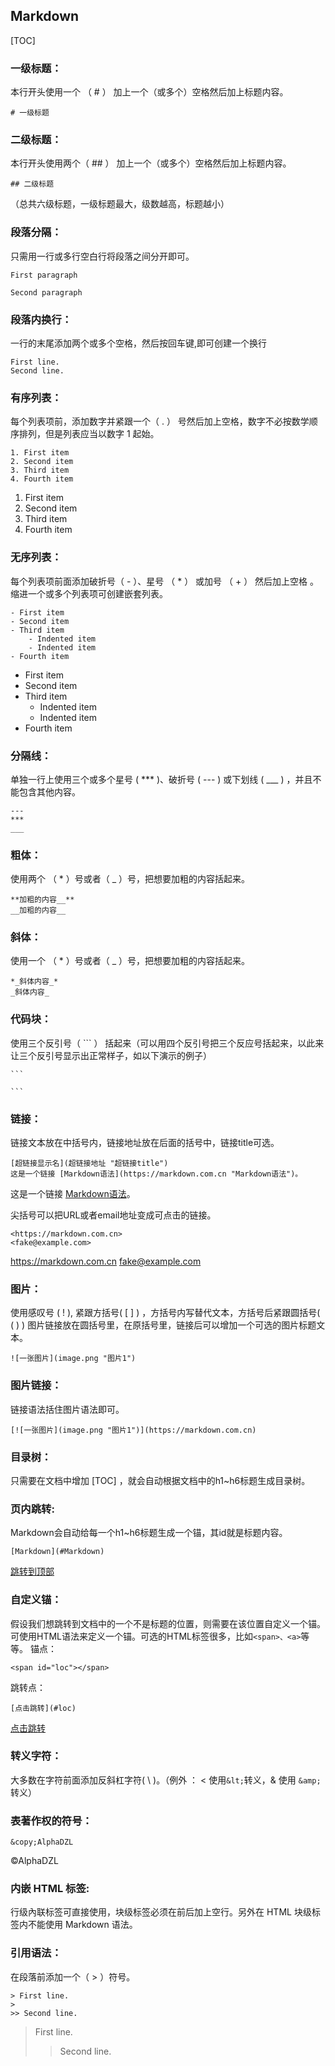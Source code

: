 ## Markdown



[TOC]

### 一级标题：
本行开头使用一个 （ # ） 加上一个（或多个）空格然后加上标题内容。

```
# 一级标题
```

### 二级标题：
本行开头使用两个（ ## ） 加上一个（或多个）空格然后加上标题内容。
```
## 二级标题
```
（总共六级标题，一级标题最大，级数越高，标题越小）

### 段落分隔：
只需用一行或多行空白行将段落之间分开即可。
```
First paragraph

Second paragraph
```
### 段落内换行：
一行的末尾添加两个或多个空格，然后按回车键,即可创建一个换行
```
First line.  
Second line.
```
### 有序列表：
每个列表项前，添加数字并紧跟一个（ . ） 号然后加上空格，数字不必按数学顺序排列，但是列表应当以数字 1 起始。
```
1. First item
2. Second item
3. Third item
4. Fourth item
```
1. First item
2. Second item
3. Third item
4. Fourth item
### 无序列表：
每个列表项前面添加破折号（ - ）、星号  （ * ） 或加号 （ + ） 然后加上空格 。缩进一个或多个列表项可创建嵌套列表。
```
- First item
- Second item
- Third item
    - Indented item
    - Indented item
- Fourth item
```
- First item
- Second item
- Third item
    - Indented item
    - Indented item
- Fourth item
### 分隔线：
单独一行上使用三个或多个星号 ( *** )、破折号 ( --- ) 或下划线 ( ___ ) ，并且不能包含其他内容。
```
---
***
___
```
### 粗体：
使用两个 （ * ）号或者（  _  ）号，把想要加粗的内容括起来。
```
**加粗的内容__**
__加粗的内容__
```
### 斜体：
使用一个 （ * ）号或者（  _  ）号，把想要加粗的内容括起来。
```
*_斜体内容_*
_斜体内容_
```
### 代码块：
使用三个反引号（ \`\`\` ） 括起来（可以用四个反引号把三个反应号括起来，以此来让三个反引号显示出正常样子，如以下演示的例子）
````
```

```
````

### 链接：
链接文本放在中括号内，链接地址放在后面的括号中，链接title可选。
```
[超链接显示名](超链接地址 "超链接title")
这是一个链接 [Markdown语法](https://markdown.com.cn "Markdown语法")。
```
这是一个链接 [Markdown语法](https://markdown.com.cn "最好的markdown教程")。

尖括号可以把URL或者email地址变成可点击的链接。
```
<https://markdown.com.cn>
<fake@example.com>
```
<https://markdown.com.cn>
<fake@example.com>

### 图片：
使用感叹号 ( ! ), 紧跟方括号( [ ] ) ，方括号内写替代文本，方括号后紧跟圆括号( ( ) ) 图片链接放在圆括号里，在原括号里，链接后可以增加一个可选的图片标题文本。
```
![一张图片](image.png "图片1")
```
### 图片链接：
链接语法括住图片语法即可。
```
[![一张图片](image.png "图片1")](https://markdown.com.cn)
```

### 目录树：
只需要在文档中增加 [TOC] ，就会自动根据文档中的h1~h6标题生成目录树。

### 页内跳转:

Markdown会自动给每一个h1~h6标题生成一个锚，其id就是标题内容。

```
[Markdown](#Markdown)
```
[跳转到顶部](#Markdown)

### 自定义锚：

假设我们想跳转到文档中的一个不是标题的位置，则需要在该位置自定义一个锚。可使用HTML语法来定义一个锚。可选的HTML标签很多，比如`<span>、<a>`等等。
锚点：
```
<span id="loc"></span>
```
<span id="loc"></span>
跳转点：

```
[点击跳转](#loc)
```
[点击跳转](#loc)


### 转义字符：
大多数在字符前面添加反斜杠字符( \ )。（例外 ：  <  使用`&lt;`转义，&  使用 `&amp;`转义）

### 表著作权的符号：
```
&copy;AlphaDZL
```
&copy;AlphaDZL

### 内嵌 HTML 标签:

行级內联标签可直接使用，块级标签必须在前后加上空行。另外在 HTML 块级标签内不能使用 Markdown 语法。

### 引用语法：
在段落前添加一个（  >  ）符号。
```
> First line.
>
>> Second line.
```
> First line.
>
>> Second line.

